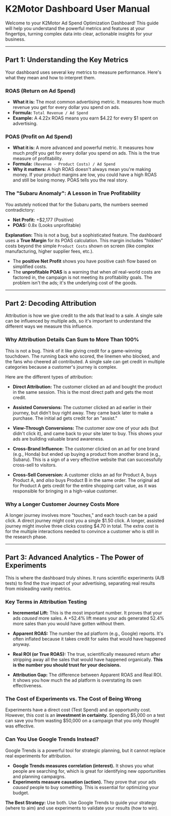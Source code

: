 # K2Motor Dashboard User Manual

Welcome to your K2Motor Ad Spend Optimization Dashboard! This guide will help you understand the powerful metrics and features at your fingertips, turning complex data into clear, actionable insights for your business.

---

## Part 1: Understanding the Key Metrics

Your dashboard uses several key metrics to measure performance. Here's what they mean and how to interpret them.

### ROAS (Return on Ad Spend)

*   **What it is:** The most common advertising metric. It measures how much revenue you get for every dollar you spend on ads.
*   **Formula:** `Total Revenue / Ad Spend`
*   **Example:** A 4.22x ROAS means you earn $4.22 for every $1 spent on advertising.

### POAS (Profit on Ad Spend)

*   **What it is:** A more advanced and powerful metric. It measures how much *profit* you get for every dollar you spend on ads. This is the true measure of profitability.
*   **Formula:** `(Revenue - Product Costs) / Ad Spend`
*   **Why it matters:** A high ROAS doesn't always mean you're making money. If your product margins are low, you could have a high ROAS and still be losing money. POAS tells you the real story.

### The "Subaru Anomaly": A Lesson in True Profitability

You astutely noticed that for the Subaru parts, the numbers seemed contradictory:
*   **Net Profit:** +$2,177 (Positive)
*   **POAS:** 0.8x (Looks unprofitable)

**Explanation:** This is not a bug, but a sophisticated feature. The dashboard uses a **True Margin** for its POAS calculation. This margin includes "hidden" costs beyond the simple `Product Costs` shown on screen (like complex manufacturing, higher supplier fees, etc.).

*   The **positive Net Profit** shows you have positive cash flow based on simplified costs.
*   The **unprofitable POAS** is a warning that when *all* real-world costs are factored in, the campaign is not meeting its profitability goals. The problem isn't the ads; it's the underlying cost of the goods.

---

## Part 2: Decoding Attribution

Attribution is how we give credit to the ads that lead to a sale. A single sale can be influenced by multiple ads, so it's important to understand the different ways we measure this influence.

### Why Attribution Details Can Sum to More Than 100%

This is not a bug. Think of it like giving credit for a game-winning touchdown. The running back who scored, the linemen who blocked, and the fans who cheered all contributed. A single sale can get credit in multiple categories because a customer's journey is complex.

Here are the different types of attribution:

*   **Direct Attribution:** The customer clicked an ad and bought the product in the same session. This is the most direct path and gets the most credit.

*   **Assisted Conversions:** The customer clicked an ad earlier in their journey, but didn't buy right away. They came back later to make a purchase. The initial ad gets credit for an "assist."

*   **View-Through Conversions:** The customer *saw* one of your ads (but didn't click it), and came back to your site later to buy. This shows your ads are building valuable brand awareness.

*   **Cross-Brand Influence:** The customer clicked on an ad for one brand (e.g., Honda) but ended up buying a product from another brand (e.g., Subaru). This is a sign of a very effective website that can successfully cross-sell to visitors.

*   **Cross-Sell Conversion:** A customer clicks an ad for Product A, buys Product A, and *also* buys Product B in the same order. The original ad for Product A gets credit for the entire shopping cart value, as it was responsible for bringing in a high-value customer.

### Why a Longer Customer Journey Costs More

A longer journey involves more "touches," and each touch can be a paid click. A direct journey might cost you a single $1.50 click. A longer, assisted journey might involve three clicks costing $4.70 in total. The extra cost is for the multiple interactions needed to convince a customer who is still in the research phase.

---

## Part 3: Advanced Analytics - The Power of Experiments

This is where the dashboard truly shines. It runs scientific experiments (A/B tests) to find the *true* impact of your advertising, separating real results from misleading vanity metrics.

### Key Terms in Attribution Testing

*   **Incremental Lift:** This is the most important number. It proves that your ads *caused* more sales. A +52.4% lift means your ads generated 52.4% more sales than you would have gotten without them.

*   **Apparent ROAS:** The number the ad platform (e.g., Google) reports. It's often inflated because it takes credit for sales that would have happened anyway.

*   **Real ROI (or True ROAS):** The true, scientifically measured return after stripping away all the sales that would have happened organically. **This is the number you should trust for your decisions.**

*   **Attribution Gap:** The difference between Apparent ROAS and Real ROI. It shows you how much the ad platform is overstating its own effectiveness.

### The Cost of Experiments vs. The Cost of Being Wrong

Experiments have a direct cost (Test Spend) and an opportunity cost. However, this cost is an **investment in certainty.** Spending $5,000 on a test can save you from wasting $50,000 on a campaign that you only *thought* was effective.

### Can You Use Google Trends Instead?

Google Trends is a powerful tool for strategic planning, but it cannot replace real experiments for attribution.

*   **Google Trends measures correlation (interest).** It shows you what people are searching for, which is great for identifying new opportunities and planning campaigns.
*   **Experiments measure causation (action).** They prove that your ads *caused* people to buy something. This is essential for optimizing your budget.

**The Best Strategy:** Use both. Use Google Trends to guide your strategy (where to aim) and use experiments to validate your results (how to win).
